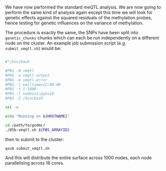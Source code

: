 We have now performed the standard meQTL analysis. We are now going to perform the same kind of analysis again except this time we will look for genetic effects against the squared residuals of the methylation probes, hence testing for genetic influences on the variance of methylation. 

The procedure is exactly the same, the SNPs have been split into `genetic_chunks` chunks which can each be run independently on a different node on the cluster. An example job submission script (e.g. `submit_vmqtl.sh`) would be:

```bash

#!/bin/bash

#PBS -N vmqtl
#PBS -o vmqtl-output
#PBS -e vmqtl-error
#PBS -l walltime=12:00:00
#PBS -t 1-1000
#PBS -l nodes=1:ppn=16
#PBS -S /bin/bash

set -e

echo "Running on ${HOSTNAME}"

cd /path/to/godmc/
./05b-vmqtl.sh ${PBS_ARRAYID}

```

then to submit to the cluster:

    qsub submit_vmqtl.sh

And this will distribute the entire surface across 1000 nodes, each node parallelising across 16 cores.